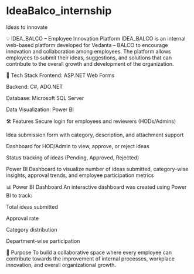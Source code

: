 # IdeaBalco_internship
Ideas to innovate

💡 IDEA_BALCO – Employee Innovation Platform
IDEA_BALCO is an internal web-based platform developed for Vedanta – BALCO to encourage innovation and collaboration among employees. The platform allows employees to submit their ideas, suggestions, and solutions that can contribute to the overall growth and development of the organization.

🔧 Tech Stack
Frontend: ASP.NET Web Forms

Backend: C#, ADO.NET

Database: Microsoft SQL Server

Data Visualization: Power BI

🛠 Features
Secure login for employees and reviewers (HODs/Admins)

Idea submission form with category, description, and attachment support

Dashboard for HOD/Admin to view, approve, or reject ideas

Status tracking of ideas (Pending, Approved, Rejected)

Power BI Dashboard to visualize number of ideas submitted, category-wise insights, approval trends, and employee participation metrics

📊 Power BI Dashboard
An interactive dashboard was created using Power BI to track:

Total ideas submitted

Approval rate

Category distribution

Department-wise participation

🚀 Purpose
To build a collaborative space where every employee can contribute towards the improvement of internal processes, workplace innovation, and overall organizational growth.

